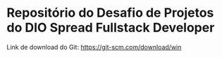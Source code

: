 # Repositório do Desafio de Projetos do DIO Spread Fullstack Developer

Link de download do Git: https://git-scm.com/download/win